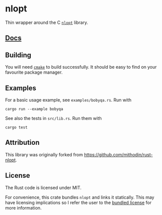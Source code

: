 # nlopt

Thin wrapper around the C [`nlopt`](https://nlopt.readthedocs.io/en/latest/) library.

## [Docs](https://docs.rs/nlopt)

## Building

You will need [`cmake`](https://cmake.org/) to build successfully. It should be easy to find
on your favourite package manager.


## Examples

For a basic usage example, see `examples/bobyqa.rs`. Run with
```
cargo run --example bobyqa
```
See also the tests in `src/lib.rs`. Run them with
```
cargo test
```

## Attribution

This library was originally forked from <https://github.com/mithodin/rust-nlopt>.

## License
The Rust code is licensed under MIT.

For convenience, this crate bundles `nlopt` and links it statically. This may have
licensing implications so I refer the user to the [bundled license](nlopt-2.5.0/COPYING)
for more information.
